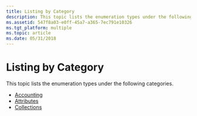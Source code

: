 ```yaml
---
title: Listing by Category
description: This topic lists the enumeration types under the following categories.
ms.assetid: 547f8a03-e0ff-45a7-a365-7ec791e10326
ms.tgt_platform: multiple
ms.topic: article
ms.date: 05/31/2018
---
```


# Listing by Category

This topic lists the enumeration types under the following categories.

-   [Accounting](https://docs.microsoft.com/windows/desktop/Nps/sdo-accounting)
-   [Attributes](https://docs.microsoft.com/windows/desktop/Nps/sdo-attributes)
-   [Collections](https://docs.microsoft.com/windows/desktop/Nps/sdo-collections)

 

 




